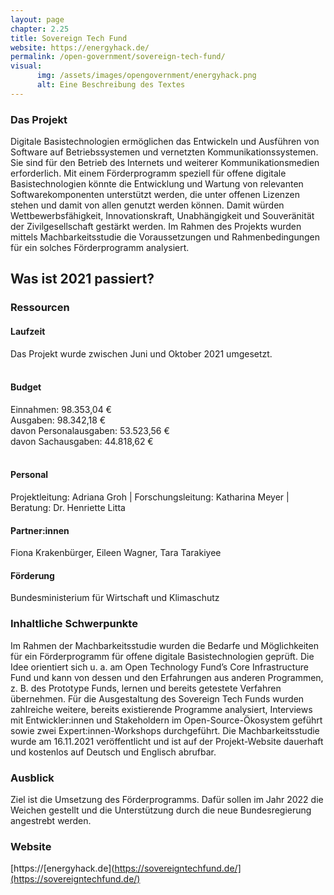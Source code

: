 ```yaml
---
layout: page
chapter: 2.25
title: Sovereign Tech Fund
website: https://energyhack.de/
permalink: /open-government/sovereign-tech-fund/
visual:
      img: /assets/images/opengovernment/energyhack.png
      alt: Eine Beschreibung des Textes
---
```


### Das Projekt

Digitale Basistechnologien ermöglichen das Entwickeln und Ausführen von Software auf Betriebssystemen und vernetzten Kommunikationssystemen. Sie sind für den Betrieb des Internets und weiterer Kommunikationsmedien erforderlich. Mit einem Förderprogramm speziell für offene digitale Basistechnologien könnte die Entwicklung und Wartung von relevanten Softwarekomponenten unterstützt werden, die unter offenen Lizenzen stehen und damit von allen genutzt werden können. Damit würden Wettbewerbsfähigkeit, Innovationskraft, Unabhängigkeit und Souveränität der  Zivilgesellschaft gestärkt werden. Im Rahmen des Projekts wurden mittels Machbarkeitsstudie die Voraussetzungen und Rahmenbedingungen für ein solches Förderprogramm analysiert. 

## Was ist 2021 passiert?

### Ressourcen

#### Laufzeit
Das Projekt wurde zwischen Juni und Oktober 2021 umgesetzt. <br><br>

#### Budget
  Einnahmen: 98.353,04 €<br>
  Ausgaben: 98.342,18 €<br>
  davon Personalausgaben: 53.523,56 €<br>
  davon Sachausgaben: 44.818,62 €
  <br><br>

#### Personal
Projektleitung: Adriana Groh | Forschungsleitung: Katharina Meyer | Beratung: Dr. Henriette Litta

#### Partner:innen
Fiona Krakenbürger, Eileen Wagner, Tara Tarakiyee

#### Förderung
Bundesministerium für Wirtschaft und Klimaschutz

### Inhaltliche Schwerpunkte

Im Rahmen der Machbarkeitsstudie wurden die Bedarfe und Möglichkeiten für ein Förderprogramm für offene digitale Basistechnologien geprüft. Die Idee orientiert sich u. a. am Open Technology Fund’s Core Infrastructure Fund und kann von dessen und den Erfahrungen aus anderen Programmen, z. B. des Prototype Funds, lernen und bereits getestete Verfahren übernehmen. Für die Ausgestaltung des Sovereign Tech Funds wurden zahlreiche weitere, bereits existierende Programme analysiert, Interviews mit Entwickler:innen und Stakeholdern im Open-Source-Ökosystem geführt sowie zwei Expert:innen-Workshops durchgeführt. Die Machbarkeitsstudie wurde am 16.11.2021 veröffentlicht und ist auf der Projekt-Website dauerhaft und kostenlos auf Deutsch und Englisch abrufbar. 

### Ausblick

Ziel ist die Umsetzung des Förderprogramms. Dafür sollen im Jahr 2022 die Weichen gestellt und die Unterstützung durch die neue Bundesregierung angestrebt werden.

### Website

[https://[energyhack.de](https://sovereigntechfund.de/](https://sovereigntechfund.de/)
